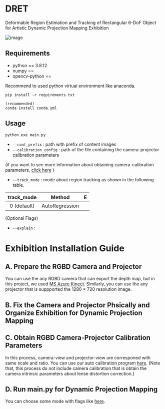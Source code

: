 # DRET
Deformable Region Estimation and Tracking of Rectangular 6-DoF Object for Artistic Dynamic Projection Mapping Exhibition

![image](https://user-images.githubusercontent.com/67869508/166136326-66f6f557-ebcf-447f-b15e-a953be759873.png)

## Requirements

* python == 3.8.12
* numpy == 
* opencv-python == 


Recommend to used python virtual environment like anaconda.

```
pip install -r requirements.txt

(recommended)
conda install conda.yml
```

## Usage

```cmd
python.exe main.py 
```

* `--cont_prefix` : path with prefix of content images
* `--calibration_config` : path of the file containing the camera-projector calibration parameters

(if you want to see more information about obtaining camera-calibration parameters, [click here]() )
* `--track_mode` : mode about region tracking as shown in the following table.

| track_mode | Method | E |
|:---:|:---:|:---:|
| 0 (default) | AutoRegression |

(Optional Flags)
* `--explain` : 

# Exhibition Installation Guide

## A. Prepare the RGBD Camera and Projector

You can use the any RGBD camera that can export the depth map, but in this project, we used [MS Azure Kinect]().
Similarly, you can use the any projector that is suppported the 1280 × 720 resolution image.

## B. Fix the Camera and Projector Phsically and Organize Exhibition for Dynamic Projection Mapping

## C. Obtain RGBD Camera-Projector Calibration Parameters

In this process, camera-view and projector-view are corresponed with same scale and ratio. You can use our auto calibration program [here](). (Note that, this process do not include camera calibration that is obtain the camera intrinsic parameters about lense distortion correction.)


## D. Run main.py for Dynamic Projection Mapping

You can choose some mode with flags like [here]().

